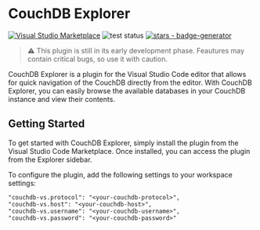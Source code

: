 # CouchDB Explorer

[![Visual Studio Marketplace](https://img.shields.io/visual-studio-marketplace/v/arbko.couchdb-vs?label=Visual%20Studio%20Marketplace)](https://marketplace.visualstudio.com/items?itemName=arbko.couchdb-vs) ![test status](https://github.com/arturbiko/couchdb-vs/actions/workflows/main.yml/badge.svg?branch=master)
[![stars - badge-generator](https://img.shields.io/github/stars/arturbiko/couchdb-vs?style=social)](https://github.com/arturbiko/couchdb-vs)

> ⚠️ This plugin is still in its early development phase. Feautures may contain critical bugs, so use it with caution.

CouchDB Explorer is a plugin for the Visual Studio Code editor that allows for quick navigation of the CouchDB directly from the editor. With CouchDB Explorer, you can easily browse the available databases in your CouchDB instance and view their contents.

## Getting Started

To get started with CouchDB Explorer, simply install the plugin from the Visual Studio Code Marketplace. Once installed, you can access the plugin from the Explorer sidebar.

To configure the plugin, add the following settings to your workspace settings:

```
"couchdb-vs.protocol": "<your-couchdb-protocol>",
"couchdb-vs.host": "<your-couchdb-host>",
"couchdb-vs.username": "<your-couchdb-username>",
"couchdb-vs.password": "<your-couchdb-password>"
```

